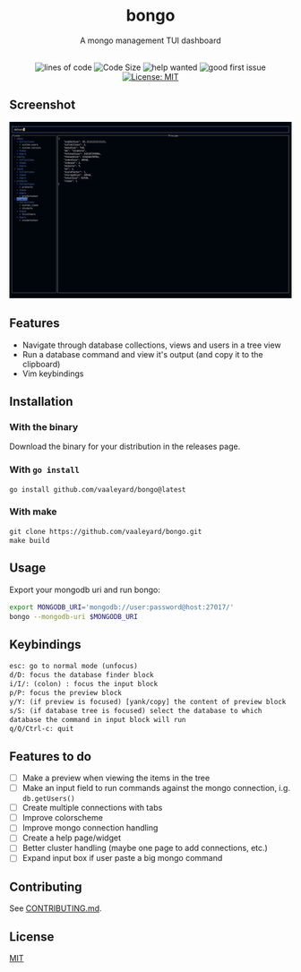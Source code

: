 

<div align="center">
<h1> bongo </h1>
A mongo management TUI dashboard <br>

<br>

![lines of code](https://sloc.xyz/github/vaaleyard/bongo) ![Code Size](https://img.shields.io/github/languages/code-size/vaaleyard/bongo) ![help wanted](https://img.shields.io/github/labels/vaaleyard/bongo/help%20wanted) ![good first issue](https://img.shields.io/github/labels/vaaleyard/bongo/good%20first%20issue) [![License: MIT](https://img.shields.io/badge/License-MIT-blue.svg)](./LICENSE)

</div> 

## Screenshot
![screenshot](./assets/screenshot.png)

## Features
- Navigate through database collections, views and users in a tree view
- Run a database command and view it's output (and copy it to the clipboard)
- Vim keybindings

## Installation
### With the binary
Download the binary for your distribution in the releases page.
### With `go install`
```shell
go install github.com/vaaleyard/bongo@latest
```
### With make
```
git clone https://github.com/vaaleyard/bongo.git
make build 
```

## Usage
Export your mongodb uri and run bongo:
```bash
export MONGODB_URI='mongodb://user:password@host:27017/'
bongo --mongodb-uri $MONGODB_URI
```

## Keybindings
```
esc: go to normal mode (unfocus)
d/D: focus the database finder block
i/I/: (colon) : focus the input block
p/P: focus the preview block
y/Y: (if preview is focused) [yank/copy] the content of preview block
s/S: (if database tree is focused) select the database to which database the command in input block will run
q/Q/Ctrl-c: quit
```

## Features to do
- [ ] Make a preview when viewing the items in the tree
- [ ] Make an input field to run commands against the mongo connection, i.g. `db.getUsers()`  
- [ ] Create multiple connections with tabs
- [ ] Improve colorscheme
- [ ] Improve mongo connection handling
- [ ] Create a help page/widget
- [ ] Better cluster handling (maybe one page to add connections, etc.)
- [ ] Expand input box if user paste a big mongo command

## Contributing
See [CONTRIBUTING.md](./CONTRIBUTING.md).

## License
[MIT](./LICENSE)

